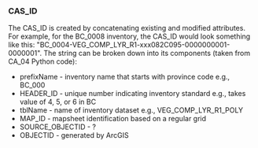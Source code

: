 ### CAS_ID


The CAS_ID is created by concatenating existing and modified attributes. For example, for the BC_0008 inventory, the CAS_ID would look something like this: "BC_0004-VEG_COMP_LYR_R1-xxx082C095-0000000001-0000001". The string can be broken down into its components (taken from CA_04 Python code):

  * prefixName - inventory name that starts with province code e.g., BC_000
  * HEADER_ID - unique number indicating inventory standard e.g., takes value of 4, 5, or 6 in BC
  * tblName - name of inventory dataset e.g., VEG_COMP_LYR_R1_POLY
  * MAP_ID - mapsheet identification based on a regular grid
  * SOURCE_OBJECTID - ?
  * OBJECTID - generated by ArcGIS

